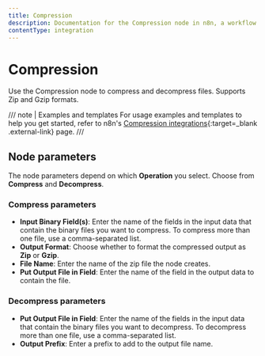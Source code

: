 ```yaml
---
title: Compression
description: Documentation for the Compression node in n8n, a workflow automation platform. Includes guidance on usage, and links to examples.
contentType: integration
---
```


# Compression

Use the Compression node to compress and decompress files. Supports Zip and Gzip formats.

///  note  | Examples and templates
For usage examples and templates to help you get started, refer to n8n's [Compression integrations](https://n8n.io/integrations/compression/){:target=_blank .external-link} page.
///

## Node parameters

The node parameters depend on which **Operation** you select. Choose from **Compress** and **Decompress**.

### Compress parameters

- **Input Binary Field(s)**: Enter the name of the fields in the input data that contain the binary files you want to compress. To compress more than one file, use a comma-separated list.
- **Output Format**: Choose whether to format the compressed output as **Zip** or **Gzip**.
- **File Name**: Enter the name of the zip file the node creates.
- **Put Output File in Field**: Enter the name of the field in the output data to contain the file.

### Decompress parameters

- **Put Output File in Field**: Enter the name of the fields in the input data that contain the binary files you want to decompress. To decompress more than one file, use a comma-separated list.
- **Output Prefix**: Enter a prefix to add to the output file name.
